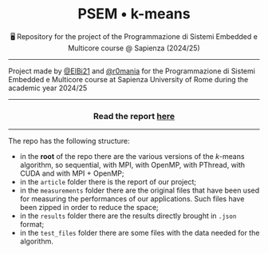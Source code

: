 <h1 align="center">PSEM • k-means</h1>
<p align="center">🖥️ Repository for the project of the Programmazione di Sistemi Embedded e Multicore course @ Sapienza (2024/25)</p>

---

Project made by [@ElBi21](https://github.com/ElBi21) and [@r0mania](https://github.com/r0mania) for the Programmazione di Sistemi Embedded e Multicore course at Sapienza University of Rome during the academic year 2024/25

---

<h3 align="center">Read the report <a href="https://github.com/ElBi21/PSEM-kmeans/blob/main/article/kmeans.pdf">here</a></h3>

---

The repo has the following structure:
 - in the **root** of the repo there are the various versions of the $k$-means algorithm, so sequential, with MPI, with OpenMP, with PThread, with CUDA and with MPI + OpenMP;
 - in the `article` folder there is the report of our project;
 - in the `measurements` folder there are the original files that have been used for measuring the performances of our applications. Such files have been zipped in order to reduce the space;
 - in the `results` folder there are the results directly brought in `.json` format;
 - in the `test_files` folder there are some files with the data needed for the algorithm.